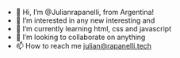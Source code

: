 - 👋 Hi, I’m @Julianrapanelli, from Argentina!
- 👀 I’m interested in any new interesting and 
- 🌱 I’m currently learning html, css and javascript
- 💞️ I’m looking to collaborate on anything
- 📫 How to reach me julian@rapanelli.tech

